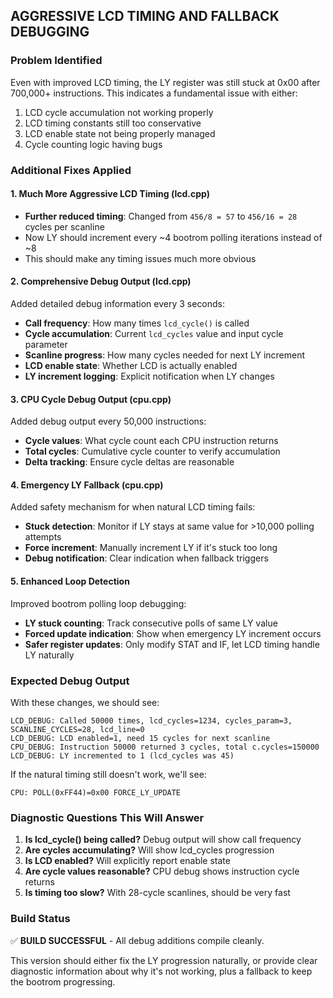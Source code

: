 ## AGGRESSIVE LCD TIMING AND FALLBACK DEBUGGING

### Problem Identified
Even with improved LCD timing, the LY register was still stuck at 0x00 after 700,000+ instructions. This indicates a fundamental issue with either:
1. LCD cycle accumulation not working properly
2. LCD timing constants still too conservative  
3. LCD enable state not being properly managed
4. Cycle counting logic having bugs

### Additional Fixes Applied

#### 1. Much More Aggressive LCD Timing (lcd.cpp)
- **Further reduced timing**: Changed from `456/8 = 57` to `456/16 = 28` cycles per scanline
- Now LY should increment every ~4 bootrom polling iterations instead of ~8
- This should make any timing issues much more obvious

#### 2. Comprehensive Debug Output (lcd.cpp)
Added detailed debug information every 3 seconds:
- **Call frequency**: How many times `lcd_cycle()` is called
- **Cycle accumulation**: Current `lcd_cycles` value and input cycle parameter
- **Scanline progress**: How many cycles needed for next LY increment
- **LCD enable state**: Whether LCD is actually enabled
- **LY increment logging**: Explicit notification when LY changes

#### 3. CPU Cycle Debug Output (cpu.cpp)
Added debug output every 50,000 instructions:
- **Cycle values**: What cycle count each CPU instruction returns
- **Total cycles**: Cumulative cycle counter to verify accumulation
- **Delta tracking**: Ensure cycle deltas are reasonable

#### 4. Emergency LY Fallback (cpu.cpp)
Added safety mechanism for when natural LCD timing fails:
- **Stuck detection**: Monitor if LY stays at same value for >10,000 polling attempts
- **Force increment**: Manually increment LY if it's stuck too long
- **Debug notification**: Clear indication when fallback triggers

#### 5. Enhanced Loop Detection
Improved bootrom polling loop debugging:
- **LY stuck counting**: Track consecutive polls of same LY value
- **Forced update indication**: Show when emergency LY increment occurs
- **Safer register updates**: Only modify STAT and IF, let LCD timing handle LY naturally

### Expected Debug Output

With these changes, we should see:
```
LCD_DEBUG: Called 50000 times, lcd_cycles=1234, cycles_param=3, SCANLINE_CYCLES=28, lcd_line=0
LCD_DEBUG: LCD enabled=1, need 15 cycles for next scanline
CPU_DEBUG: Instruction 50000 returned 3 cycles, total c.cycles=150000
LCD_DEBUG: LY incremented to 1 (lcd_cycles was 45)
```

If the natural timing still doesn't work, we'll see:
```
CPU: POLL(0xFF44)=0x00 FORCE_LY_UPDATE
```

### Diagnostic Questions This Will Answer

1. **Is lcd_cycle() being called?** Debug output will show call frequency
2. **Are cycles accumulating?** Will show lcd_cycles progression  
3. **Is LCD enabled?** Will explicitly report enable state
4. **Are cycle values reasonable?** CPU debug shows instruction cycle returns
5. **Is timing too slow?** With 28-cycle scanlines, should be very fast

### Build Status
✅ **BUILD SUCCESSFUL** - All debug additions compile cleanly.

This version should either fix the LY progression naturally, or provide clear diagnostic information about why it's not working, plus a fallback to keep the bootrom progressing.
